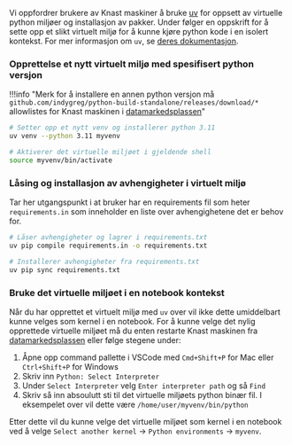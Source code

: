 Vi oppfordrer brukere av Knast maskiner å bruke [uv](https://github.com/astral-sh/uv) for oppsett av virtuelle python miljøer og installasjon av pakker. 
Under følger en oppskrift for å sette opp et slikt virtuelt miljø for å kunne kjøre python kode i en isolert kontekst.
For mer informasjon om `uv`, se [deres dokumentasjon](https://docs.astral.sh/uv/).

### Opprettelse et nytt virtuelt miljø med spesifisert python versjon 

!!!info "Merk for å installere en annen python versjon må `github.com/indygreg/python-build-standalone/releases/download/*` allowlistes for Knast maskinen i [datamarkedsplassen](https://data.ansatt.nav.no/user/workstation)"

```bash
# Setter opp et nytt venv og installerer python 3.11
uv venv --python 3.11 myvenv

# Aktiverer det virtuelle miljøet i gjeldende shell
source myvenv/bin/activate
```

### Låsing og installasjon av avhengigheter i virtuelt miljø

Tar her utgangspunkt i at bruker har en requirements fil som heter `requirements.in` som inneholder en liste over avhengighetene det er behov for.

```bash
# Låser avhengigheter og lagrer i requirements.txt
uv pip compile requirements.in -o requirements.txt

# Installerer avhengigheter fra requirements.txt
uv pip sync requirements.txt
```

### Bruke det virtuelle miljøet i en notebook kontekst

Når du har opprettet et virtuelt miljø med `uv` over vil ikke dette umiddelbart kunne velges som kernel i en notebook. 
For å kunne velge det nylig opprettede virtuelle miljøet må du enten restarte Knast maskinen fra [datamarkedsplassen](https://data.ansatt.nav.no/user/workstation) eller følge stegene under:

1. Åpne opp command pallette i VSCode med `Cmd+Shift+P` for Mac eller `Ctrl+Shift+P` for Windows
2. Skriv inn `Python: Select Interpreter`
3. Under `Select Interpreter` velg `Enter interpreter path` og så `Find`
4. Skriv så inn absoulutt sti til det virtuelle miljøets python binær fil. I eksempelet over vil dette være `/home/user/myvenv/bin/python`

Etter dette vil du kunne velge det virtuelle miljøet som kernel i en notebook ved å velge `Select another kernel` -> `Python environments` -> `myvenv`.
